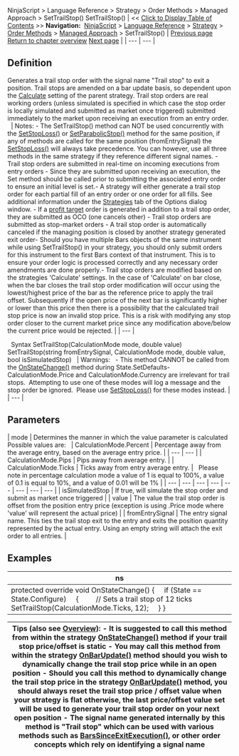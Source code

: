 ﻿
NinjaScript \> Language Reference \> Strategy \> Order Methods \> Managed Approach \> SetTrailStop()
SetTrailStop()
| \<\< [Click to Display Table of Contents](settrailstop.md) \>\> **Navigation:**     [NinjaScript](ninjascript-1.md) \> [Language Reference](language_reference_wip-1.md) \> [Strategy](strategy-1.md) \> [Order Methods](order_methods-1.md) \> [Managed Approach](managed_approach-1.md) \> SetTrailStop() | [Previous page](setstoploss-1.md) [Return to chapter overview](managed_approach-1.md) [Next page](unmanaged_approach-1.md) |
| --- | --- |
## Definition
Generates a trail stop order with the signal name "Trail stop" to exit a position. Trail stops are amended on a bar update basis, so dependent upon the [Calculate](calculate-1.md) setting of the parent strategy. Trail stop orders are real working orders (unless simulated is specified in which case the stop order is locally simulated and submitted as market once triggered) submitted immediately to the market upon receiving an execution from an entry order.
 
| Notes: - The SetTrailStop() method can NOT be used concurrently with the [SetStopLoss()](setstoploss-1.md) or [SetParabolicStop()](setparabolicstop-1.md) method for the same position, if any of methods are called for the same position (fromEntrySignal) the [SetStopLoss()](setstoploss-1.md) will always take precedence. You can however, use all three methods in the same strategy if they reference different signal names. - Trail stop orders are submitted in real\-time on incoming executions from entry orders - Since they are submitted upon receiving an execution, the Set method should be called prior to submitting the associated entry order to ensure an initial level is set.- A strategy will either generate a trail stop order for each partial fill of an entry order or one order for all fills. See additional information under the [Strategies](options_strategies-1.md) tab of the Options dialog window. - If a [profit target](setprofittarget-1.md) order is generated in addition to a trail stop order, they are submitted as OCO (one cancels other) - Trail stop orders are submitted as stop\-market orders - A trail stop order is automatically canceled if the managing position is closed by another strategy generated exit order- Should you have multiple Bars objects of the same instrument while using SetTrailStop() in your strategy, you should only submit orders for this instrument to the first Bars context of that instrument. This is to ensure your order logic is processed correctly and any necessary order amendments are done properly.- Trail stop orders are modified based on the strategies 'Calculate' settings. In the case of 'Calculate' on bar close, when the bar closes the trail stop order modification will occur using the lowest/highest price of the bar as the reference price to apply the trail offset. Subsequently if the open price of the next bar is significantly higher or lower than this price then there is a possibility that the calculated trail stop price is now an invalid stop price. This is a risk with modifying any stop order closer to the current market price since any modification above/below the current price would be rejected. |
| --- |

 
Syntax
SetTrailStop(CalculationMode mode, double value)
SetTrailStop(string fromEntrySignal, CalculationMode mode, double value, bool isSimulatedStop)
 
| Warnings:   - This method CANNOT be called from the [OnStateChange()](onstatechange-1.md) method during State.SetDefaults- CalculationMode.Price and CalculationMode.Currency are irrelevant for trail stops.  Attempting to use one of these modes will log a message and the stop order be ignored.  Please use [SetStopLoss()](setstoploss-1.md) for these modes instead. |
| --- |

## Parameters
| mode | Determines the manner in which the value parameter is calculated   Possible values are:     | CalculationMode.Percent | Percentage away from the average entry, based on the average entry price. | | --- | --- | | CalculationMode.Pips | Pips away from average entry. | | CalculationMode.Ticks | Ticks away from entry average entry. |      Please note in percentage calculation mode a value of 1 is equal to 100%, a value of 0\.1 is equal to 10%, and a value of 0\.01 will be 1% |
| --- | --- | --- | --- | --- | --- | --- | --- |
| isSimulatedStop | If true, will simulate the stop order and submit as market once triggered |
| value | The value the trail stop order is offset from the position entry price (exception is using .Price mode where 'value' will represent the actual price) |
| fromEntrySignal | The entry signal name. This ties the trail stop exit to the entry and exits the position quantity represented by the actual entry. Using an empty string will attach the exit order to all entries. |

## Examples
| ns |
| --- |
| protected override void OnStateChange() {      if (State \=\= State.Configure)      {          // Sets a trail stop of 12 ticks          SetTrailStop(CalculationMode.Ticks, 12);      } } |

| Tips (also see [Overview](managed_approach-1.md)): - It is suggested to call this method from within the strategy [OnStateChange()](onstatechange-1.md) method if your trail stop price/offset is static - You may call this method from within the strategy [OnBarUpdate()](onbarupdate-1.md) method should you wish to dynamically change the trail stop price while in an open position - Should you call this method to dynamically change the trail stop price in the strategy [OnBarUpdate()](onbarupdate-1.md) method, you should always reset the trail stop price / offset value when your strategy is flat otherwise, the last price/offset value set will be used to generate your trail stop order on your next open position - The signal name generated internally by this method is "Trail stop" which can be used with various methods such as [BarsSinceExitExecution()](barssinceexitexecution-1.md), or other order concepts which rely on identifying a signal name |
| --- |

 
